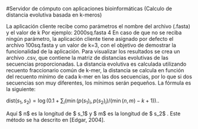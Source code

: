 #Servidor de cómputo con aplicaciones bioinformáticas (Calculo de distancia evolutiva basada en k-meros)

La aplicación cliente recibe como parámetros el nombre del archivo (.fasta) y el valor de k
Por ejemplo: 2000sq.fasta 4
En caso de que no se reciba ningún parámetro, la aplicación cliente tiene asignado por defecto el archivo 100sq.fasta y un valor de k=3, con el objetivo de demostrar la funcionalidad de la aplicación.
Para visualizar los resultados se crea un archivo .csv, que contiene la matriz de distancias evolutivas de las secuencias proporcionadas.
La distancia evolutiva es calculada utilizando recuento fraccionario común de k-mer, la distancia se calcula en función del recuento mínimo de cada k-mer en las dos secuencias, por lo que si dos secuencias son muy diferentes, los mínimos serán pequeños. La fórmula es la siguiente:

$\displaystyle \textrm{dist}(s_1,s_2) = \log(0.1 + \sum_i(\min(p(s_1)_i,p(s_2)_i)/(\min(n,m)-k+1)).$.

Aquí $ n$ es la longitud de $ s_1$ y $ m$ es la longitud de $ s_2$ . 
Este método se ha descrito en [Edgar, 2004]. 
